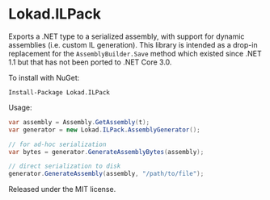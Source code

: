 ﻿# Lokad.ILPack

Exports a .NET type to a serialized assembly, with support for dynamic
assemblies (i.e. custom IL generation). This library is intended as a
drop-in replacement for the `AssemblyBuilder.Save` method which existed 
since .NET 1.1 but that has not been ported to .NET Core 3.0.

To install with NuGet:

    Install-Package Lokad.ILPack

Usage:

```cs
var assembly = Assembly.GetAssembly(t);
var generator = new Lokad.ILPack.AssemblyGenerator();

// for ad-hoc serialization
var bytes = generator.GenerateAssemblyBytes(assembly);

// direct serialization to disk
generator.GenerateAssembly(assembly, "/path/to/file");
```

Released under the MIT license.

